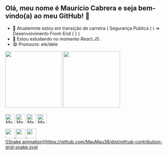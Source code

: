 ## Olá, meu nome é Maurício Cabrera e seja bem-vindo(a) ao meu GitHub! 👋

- 🔭 Atualemnte estou em transição de carreira ( Segurança Pública ( ) => Desenvolvimento Front-End { } )
- 🌱 Estou estudando no momento *React.JS* .
- 😄 Pronouns: ele/dele

<div>
  <a href="https://github.com/MauMau38"></a>
  <img height="180em" src="https://github-readme-stats.vercel.app/api?username=MauMau38&show_icons=true&theme=dark"/>
  <img height="180em" src="https://github-readme-stats.vercel.app/api/top-langs/?username=MauMau38&layout=compact&show_icons=true&theme=dark"/>
</div>
    
<div style="display: inline_block"><br>
  <img align="center" alt="MauMau-HTML5" height="30" weight="40" src="https://cdn.jsdelivr.net/gh/devicons/devicon@latest/icons/html5/html5-original.svg" />         
  <img align="center" alt="MauMau-CSS3" height="30" weight="40" src="https://cdn.jsdelivr.net/gh/devicons/devicon@latest/icons/css3/css3-original.svg" />         
  <img align="center" alt="MauMau-Js" height="30" weight="40" src="https://cdn.jsdelivr.net/gh/devicons/devicon@latest/icons/javascript/javascript-original.svg" />       
  <img align="center" alt="MauMau-React" height="30" weight="40" src="https://cdn.jsdelivr.net/gh/devicons/devicon@latest/icons/react/react-original.svg" />     
</div>
<br>
<div>
  <a href="https://www.linkedin.com/in/mauriciocabrera84/" target=_blank"><img height="30" weight="80"src="https://img.shields.io/badge/LinkedIn-0077B5?style=for-the-      badge&logo=linkedin&logoColor=white" />
  <a href="https://github.com/MauMau38" target=_blank"><img height="30" weight="80"src="https://img.shields.io/badge/GitHub-100000?style=for-the-badge&logo=github&logoColor=white" />
  <a href="mailto:sabio.sabia@gmail.com" target=_blank"><img height="30" weight="80"src="https://img.shields.io/badge/Gmail-D14836?style=for-the-badge&logo=gmail&logoColor=white" />
</div>
![Snake animation](https://github.com/MauMau38/dist/github-contribution-grid-snake.svg)
